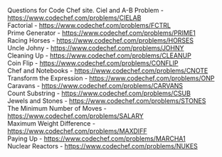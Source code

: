 Questions for Code Chef site.
Ciel and A-B Problem - https://www.codechef.com/problems/CIELAB  
Factorial - https://www.codechef.com/problems/FCTRL  
Prime Generator - https://www.codechef.com/problems/PRIME1  
Racing Horses - https://www.codechef.com/problems/HORSES  
Uncle Johny - https://www.codechef.com/problems/JOHNY  
Cleaning Up - https://www.codechef.com/problems/CLEANUP  
Coin Flip - https://www.codechef.com/problems/CONFLIP  
Chef and Notebooks - https://www.codechef.com/problems/CNOTE  
Transform the Expression - https://www.codechef.com/problems/ONP  
Caravans - https://www.codechef.com/problems/CARVANS  
Count Substring - https://www.codechef.com/problems/CSUB  
Jewels and Stones - https://www.codechef.com/problems/STONES  
The Minimum Number of Moves - https://www.codechef.com/problems/SALARY  
Maximum Weight Difference - https://www.codechef.com/problems/MAXDIFF  
Paying Up - https://www.codechef.com/problems/MARCHA1  
Nuclear Reactors - https://www.codechef.com/problems/NUKES